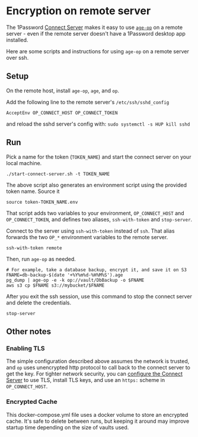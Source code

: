 # Encryption on remote server

The 1Password [Connect Server](https://developer.1password.com/docs/connect) 
makes it easy to use [`age-op`](https://github.com/stevelr/age-op) 
on a remote server - even if the remote server doesn't have a 1Password desktop app installed.

Here are some scripts and instructions for using `age-op` on a remote server over ssh.

## Setup

On the remote host, install `age-op`, `age`, and `op`. 

Add the following line to the remote server's `/etc/ssh/sshd_config`
 
```text
AcceptEnv OP_CONNECT_HOST OP_CONNECT_TOKEN
```
and reload the sshd server's config with: `sudo systemctl -s HUP kill sshd`


## Run

Pick a name for the token (`TOKEN_NAME`) and start the connect server on your local machine.

```shell
./start-connect-server.sh -t TOKEN_NAME
```

The above script also generates an environment script using the provided token name. Source it

```shell
source token-TOKEN_NAME.env
```

That script adds two variables to your environment, `OP_CONNECT_HOST` and `OP_CONNECT_TOKEN`, and defines two aliases,
`ssh-with-token` and `stop-server`.

Connect to the server using `ssh-with-token` instead of `ssh`. That alias forwards the two `OP_*` environment variables to the remote server.

```shell
ssh-with-token remote
```

Then, run `age-op` as needed.
```
# For example, take a database backup, encrypt it, and save it on S3
FNAME=db-backup-$(date '+%Y%m%d-%H%M%S').age
pg_dump | age-op -e -k op://vault/DbBackup -o $FNAME
aws s3 cp $FNAME s3://mybucket/$FNAME
```

After you exit the ssh session, use this command to stop the connect server and delete the credentials.

```shell
stop-server
```

## Other notes

### Enabling TLS

The simple configuration described above assumes the network is trusted, and `op` 
uses unencrypted http protocol to call back to the connect server to get the key. For tighter
network security, you can [configure the Connect Server](https://developer.1password.com/docs/connect/connect-server-configuration)
to use TLS, install TLS keys, and use an `https:` scheme in `OP_CONNECT_HOST`.

### Encrypted Cache

This docker-compose.yml file uses a docker volume
to store an encrypted cache. It's safe to delete between runs,
but keeping it around may improve startup time depending on the size of vaults used.

